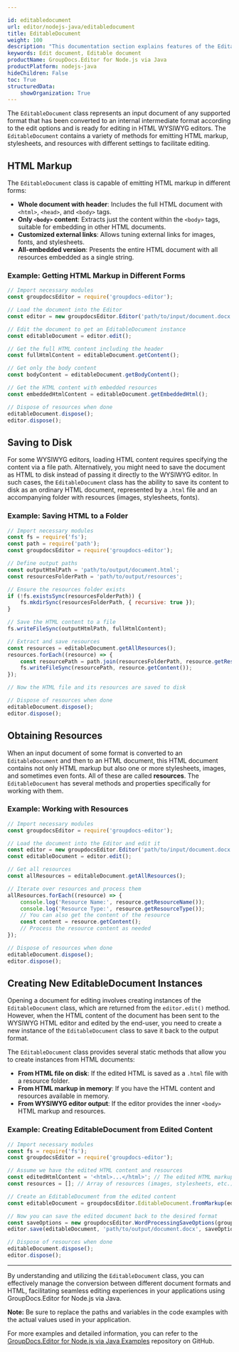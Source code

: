 ```yaml
---

id: editabledocument
url: editor/nodejs-java/editabledocument
title: EditableDocument
weight: 100
description: "This documentation section explains features of the EditableDocument class when editing documents with GroupDocs.Editor for Node.js via Java API."
keywords: Edit document, Editable document
productName: GroupDocs.Editor for Node.js via Java
productPlatform: nodejs-java
hideChildren: False
toc: True
structuredData:
    showOrganization: True
---
```


The `EditableDocument` class represents an input document of any supported format that has been converted to an internal intermediate format according to the edit options and is ready for editing in HTML WYSIWYG editors. The `EditableDocument` contains a variety of methods for emitting HTML markup, stylesheets, and resources with different settings to facilitate editing.

## HTML Markup

The `EditableDocument` class is capable of emitting HTML markup in different forms:

- **Whole document with header**: Includes the full HTML document with `<html>`, `<head>`, and `<body>` tags.
- **Only `<body>` content**: Extracts just the content within the `<body>` tags, suitable for embedding in other HTML documents.
- **Customized external links**: Allows tuning external links for images, fonts, and stylesheets.
- **All-embedded version**: Presents the entire HTML document with all resources embedded as a single string.

### Example: Getting HTML Markup in Different Forms

```javascript
// Import necessary modules
const groupdocsEditor = require('groupdocs-editor');

// Load the document into the Editor
const editor = new groupdocsEditor.Editor('path/to/input/document.docx');

// Edit the document to get an EditableDocument instance
const editableDocument = editor.edit();

// Get the full HTML content including the header
const fullHtmlContent = editableDocument.getContent();

// Get only the body content
const bodyContent = editableDocument.getBodyContent();

// Get the HTML content with embedded resources
const embeddedHtmlContent = editableDocument.getEmbeddedHtml();

// Dispose of resources when done
editableDocument.dispose();
editor.dispose();
```

## Saving to Disk

For some WYSIWYG editors, loading HTML content requires specifying the content via a file path. Alternatively, you might need to save the document as HTML to disk instead of passing it directly to the WYSIWYG editor. In such cases, the `EditableDocument` class has the ability to save its content to disk as an ordinary HTML document, represented by a `.html` file and an accompanying folder with resources (images, stylesheets, fonts).

### Example: Saving HTML to a Folder

```javascript
// Import necessary modules
const fs = require('fs');
const path = require('path');
const groupdocsEditor = require('groupdocs-editor');

// Define output paths
const outputHtmlPath = 'path/to/output/document.html';
const resourcesFolderPath = 'path/to/output/resources';

// Ensure the resources folder exists
if (!fs.existsSync(resourcesFolderPath)) {
    fs.mkdirSync(resourcesFolderPath, { recursive: true });
}

// Save the HTML content to a file
fs.writeFileSync(outputHtmlPath, fullHtmlContent);

// Extract and save resources
const resources = editableDocument.getAllResources();
resources.forEach((resource) => {
    const resourcePath = path.join(resourcesFolderPath, resource.getResourceName());
    fs.writeFileSync(resourcePath, resource.getContent());
});

// Now the HTML file and its resources are saved to disk

// Dispose of resources when done
editableDocument.dispose();
editor.dispose();
```

## Obtaining Resources

When an input document of some format is converted to an `EditableDocument` and then to an HTML document, this HTML document contains not only HTML markup but also one or more stylesheets, images, and sometimes even fonts. All of these are called **resources**. The `EditableDocument` has several methods and properties specifically for working with them.

### Example: Working with Resources

```javascript
// Import necessary modules
const groupdocsEditor = require('groupdocs-editor');

// Load the document into the Editor and edit it
const editor = new groupdocsEditor.Editor('path/to/input/document.docx');
const editableDocument = editor.edit();

// Get all resources
const allResources = editableDocument.getAllResources();

// Iterate over resources and process them
allResources.forEach((resource) => {
    console.log('Resource Name:', resource.getResourceName());
    console.log('Resource Type:', resource.getResourceType());
    // You can also get the content of the resource
    const content = resource.getContent();
    // Process the resource content as needed
});

// Dispose of resources when done
editableDocument.dispose();
editor.dispose();
```

## Creating New EditableDocument Instances

Opening a document for editing involves creating instances of the `EditableDocument` class, which are returned from the `editor.edit()` method. However, when the HTML content of the document has been sent to the WYSIWYG HTML editor and edited by the end-user, you need to create a new instance of the `EditableDocument` class to save it back to the output format.

The `EditableDocument` class provides several static methods that allow you to create instances from HTML documents:

- **From HTML file on disk**: If the edited HTML is saved as a `.html` file with a resource folder.
- **From HTML markup in memory**: If you have the HTML content and resources available in memory.
- **From WYSIWYG editor output**: If the editor provides the inner `<body>` HTML markup and resources.

### Example: Creating EditableDocument from Edited Content

```javascript
// Import necessary modules
const fs = require('fs');
const groupdocsEditor = require('groupdocs-editor');

// Assume we have the edited HTML content and resources
const editedHtmlContent = '<html>...</html>'; // The edited HTML markup
const resources = []; // Array of resources (images, stylesheets, etc.)

// Create an EditableDocument from the edited content
const editableDocument = groupdocsEditor.EditableDocument.fromMarkup(editedHtmlContent, resources);

// Now you can save the edited document back to the desired format
const saveOptions = new groupdocsEditor.WordProcessingSaveOptions(groupdocsEditor.WordProcessingFormats.Docx);
editor.save(editableDocument, 'path/to/output/document.docx', saveOptions);

// Dispose of resources when done
editableDocument.dispose();
editor.dispose();
```

---

By understanding and utilizing the `EditableDocument` class, you can effectively manage the conversion between different document formats and HTML, facilitating seamless editing experiences in your applications using GroupDocs.Editor for Node.js via Java.

**Note:** Be sure to replace the paths and variables in the code examples with the actual values used in your application.

For more examples and detailed information, you can refer to the [GroupDocs.Editor for Node.js via Java Examples](https://github.com/groupdocs-editor/GroupDocs.Editor-for-Node.js-via-Java/tree/master/Examples) repository on GitHub.
